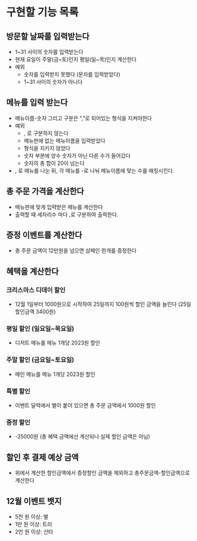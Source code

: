 # 구현할 기능 목록

## 방문할 날짜를 입력받는다

- 1~31 사이의 숫자를 입력받는다
- 현재 요일이 주말(금~토)인지 평일(일~목)인지 계산한다
- 예외
    - 숫자를 입력받지 못했다 (문자를 입력받았다)
    - 1~31 사이의 숫자가 아니다

## 메뉴를 입력 받는다

- 메뉴이름-숫자 그리고 구분은 “,”로 되어있는 형식을 지켜야한다
- 예외
    - , 로 구분하지 않는다
    - 메뉴판에 없는 메뉴이름을 입력받았다
    - 형식을 지키지 않았다
    - 숫자 부분에 양수 숫자가 아닌 다른 수가 들어갔다
    - 숫자의 총 합이 20이 넘는다
- , 로 메뉴를 나눈 뒤, 각 메뉴를 -로 나눠 메뉴이름에 맞는 수를 매칭시킨다.

## 총 주문 가격을 계산한다

- 메뉴판에 맞게 입력받은 메뉴를 계산한다
- 출력할 때 세자리수 마다 ,로 구분하여 출력한다.

## 증정 이벤트를 계산한다

- 총 주문 금액이 12만원을 넘으면 샴페인 한개를 증정한다

## 혜택을 계산한다

### 크리스마스 디데이 할인

- 12월 1일부터 1000원으로 시작하여 25일까지 100원씩 할인 금액을 늘린다 (25일 할인금액 3400원)

### 평일 할인 (일요일~목요일)

- 디저트 메뉴를 메뉴 1개당 2023원 할인

### 주말 할인 (금요일~토요일)

- 메인 메뉴를 메뉴 1개당 2023원 할인

### 특별 할인

- 이벤트 달력에서 별이 붙어 있으면 총 주문 금액에서 1000원 할인

### 증정 할인

- -25000원 (총 혜택 금액에선 계산되나 실제 할인 금액은 아님)

## 할인 후 결제 예상 금액

- 위에서 계산한 할인금액에서 증정할인 금액을 제외하고 총주문금액-할인금액으로 계산한다

## 12월 이벤트 뱃지

- 5천 원 이상: 별
- 1만 원 이상: 트리
- 2만 원 이상: 산타